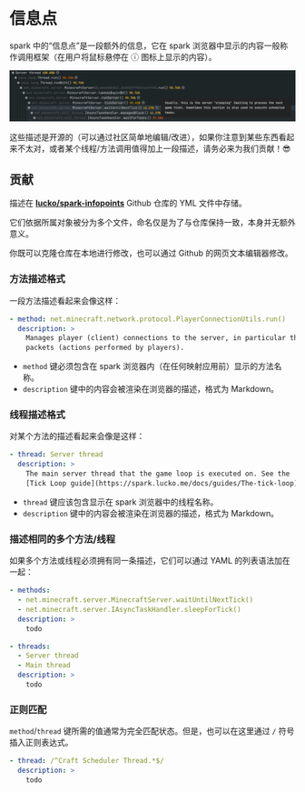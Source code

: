 # 信息点

spark 中的“信息点”是一段额外的信息，它在 spark 浏览器中显示的内容一般称作调用框架（在用户将鼠标悬停在 ⓘ 图标上显示的内容）。

![](images/viewer-infopoint.png)

这些描述是开源的（可以通过社区简单地编辑/改进），如果你注意到某些东西看起来不太对，或者某个线程/方法调用值得加上一段描述，请务必来为我们贡献！😎

## 贡献

描述在 [**lucko/spark-infopoints**](https://github.com/lucko/spark-infopoints) Github 仓库的 YML 文件中存储。

它们依据所属对象被分为多个文件，命名仅是为了与仓库保持一致，本身并无额外意义。

你既可以克隆仓库在本地进行修改，也可以通过 Github 的网页文本编辑器修改。

### 方法描述格式

一段方法描述看起来会像这样：
``` YAML
- method: net.minecraft.network.protocol.PlayerConnectionUtils.run()
  description: >
    Manages player (client) connections to the server, in particular the processing of incoming
    packets (actions performed by players).
```

* `method` 键必须包含在 spark 浏览器内（在任何映射应用前）显示的方法名称。
* `description` 键中的内容会被渲染在浏览器的描述，格式为 Markdown。

### 线程描述格式

对某个方法的描述看起来会像是这样：

``` YAML
- thread: Server thread
  description: >
    The main server thread that the game loop is executed on. See the
    [Tick Loop guide](https://spark.lucko.me/docs/guides/The-tick-loop) for more info.
```

* `thread` 键应该包含显示在 spark 浏览器中的线程名称。
* `description` 键中的内容会被渲染在浏览器的描述，格式为 Markdown。

### 描述相同的多个方法/线程

如果多个方法或线程必须拥有同一条描述，它们可以通过 YAML 的列表语法加在一起：
``` YAML
- methods:
  - net.minecraft.server.MinecraftServer.waitUntilNextTick()
  - net.minecraft.server.IAsyncTaskHandler.sleepForTick()
  description: >
    todo
```

``` YAML
- threads:
  - Server thread
  - Main thread
  description: >
    todo
```

### 正则匹配

`method`/`thread` 键所需的值通常为完全匹配状态。但是，也可以在这里通过 `/` 符号插入正则表达式。
``` YAML
- thread: /^Craft Scheduler Thread.*$/
  description: >
    todo
```